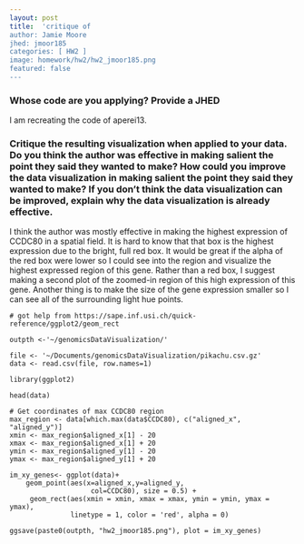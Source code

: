 ```yaml
---
layout: post
title:  'critique​ of 
author: Jamie Moore
jhed: jmoor185
categories: [ HW2 ]
image: homework/hw2/hw2_jmoor185.png
featured: false
---
```


### Whose code are you applying? Provide a JHED​
I am recreating the code of aperei13.
### Critique the resulting visualization when applied to your data. Do you think the author was effective in making salient the point they said they wanted to make? How could you improve the data visualization in making salient the point they said they wanted to make? If you don’t think the data visualization can be improved, explain why the data visualization is already effective. ​
I think the author was mostly effective in making the highest expression of CCDC80 in a spatial field. 
It is hard to know that that box is the highest expression due to the bright, full red box. 
It would be great if the alpha of the red box were lower so I could see into the region and visualize the highest expressed region of this gene. 
Rather than a red box, I suggest making a second plot of the zoomed-in region of this high expression of this gene. 
Another thing is to make the size of the gene expression smaller so I can see all of the surrounding light hue points.  


```{r}
# got help from https://sape.inf.usi.ch/quick-reference/ggplot2/geom_rect

outpth <-'~/genomicsDataVisualization/'

file <- '~/Documents/genomicsDataVisualization/pikachu.csv.gz'
data <- read.csv(file, row.names=1)

library(ggplot2)

head(data)

# Get coordinates of max CCDC80 region
max_region <- data[which.max(data$CCDC80), c("aligned_x", "aligned_y")]
xmin <- max_region$aligned_x[1] - 20
xmax <- max_region$aligned_x[1] + 20
ymin <- max_region$aligned_y[1] - 20
ymax <- max_region$aligned_y[1] + 20

im_xy_genes<- ggplot(data)+
    geom_point(aes(x=aligned_x,y=aligned_y,
                    col=CCDC80), size = 0.5) + 
     geom_rect(aes(xmin = xmin, xmax = xmax, ymin = ymin, ymax = ymax), 
               linetype = 1, color = 'red', alpha = 0)

ggsave(paste0(outpth, "hw2_jmoor185.png"), plot = im_xy_genes) 
```
